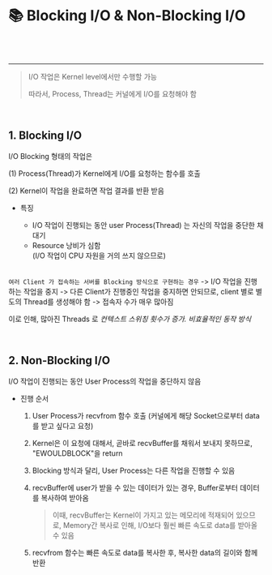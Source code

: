 # 📚 Blocking I/O & Non-Blocking I/O

<br>

<br>

---

> I/O 작업은 Kernel level에서만 수행할 가능
>
> 따라서, Process, Thread는 커널에게 I/O를 요청해야 함

<br>

## 1. Blocking I/O

I/O Blocking 형태의 작업은

(1) Process(Thread)가 Kernel에게 I/O를 요청하는 함수를 호출

(2) Kernel이 작업을 완료하면 작업 결과를 반환 받음

- 특징
  - I/O 작업이 진행되는 동안 user Process(Thread) 는 자신의 작업을 중단한 채 대기
  - Resource 낭비가 심함 <br>(I/O 작업이 CPU 자원을 거의 쓰지 않으므로)

   <br>

`여러 Client 가 접속하는 서버를 Blocking 방식으로 구현하는 경우` -> I/O 작업을 진행하는 작업을 중지 -> 다른 Client가 진행중인 작업을 중지하면 안되므로, client 별로 별도의 Thread를 생성해야 함 -> 접속자 수가 매우 많아짐

이로 인해, 많아진 Threads 로 _컨텍스트 스위칭 횟수가 증가. 비효율적인 동작 방식_

   <br>

## 2. Non-Blocking I/O

I/O 작업이 진행되는 동안 User Process의 작업을 중단하지 않음

- 진행 순서

  1.  User Process가 recvfrom 함수 호출 (커널에게 해당 Socket으로부터 data를 받고 싶다고 요청)

  2.  Kernel은 이 요청에 대해서, 곧바로 recvBuffer를 채워서 보내지 못하므로, "EWOULDBLOCK"을 return

  3.  Blocking 방식과 달리, User Process는 다른 작업을 진행할 수 있음

  4.  recvBuffer에 user가 받을 수 있는 데이터가 있는 경우, Buffer로부터 데이터를 복사하여 받아옴

      > 이때, recvBuffer는 Kernel이 가지고 있는 메모리에 적재되어 있으므로, Memory간 복사로 인해, I/O보다 훨씬 빠른 속도로 data를 받아올 수 있음

  5.  recvfrom 함수는 빠른 속도로 data를 복사한 후, 복사한 data의 길이와 함께 반환
